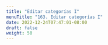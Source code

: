 ```yaml
---
title: "Editar categorías I"
menuTitle: "163. Editar categorías I"
date: 2022-12-24T07:47:01-08:00
draft: false
weight: 50
---
```

